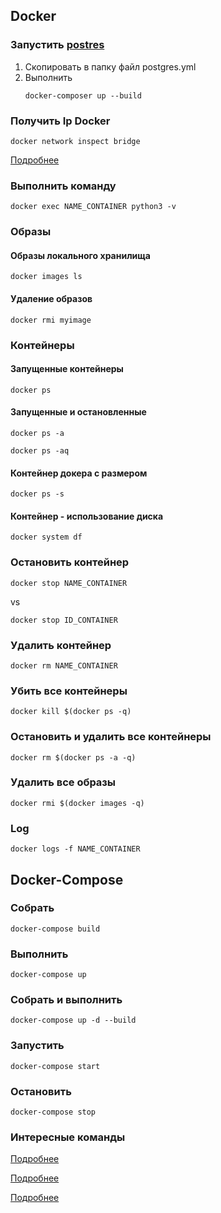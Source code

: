 ## Docker
### Запустить [postres](docker-compose/postgres/docker-compose.yml)
1. Скопировать в папку файл postgres.yml
2. Выполнить
    ```docker
    docker-composer up --build
    ```
   
### Получить Ip Docker
```docker
docker network inspect bridge
```
[Подробнее](https://itsecforu.ru/2021/04/02/%F0%9F%90%B3-%D0%BA%D0%B0%D0%BA-%D1%83%D0%B7%D0%BD%D0%B0%D1%82%D1%8C-ip-%D0%B0%D0%B4%D1%80%D0%B5%D1%81-docker-%D0%BA%D0%BE%D0%BD%D1%82%D0%B5%D0%B9%D0%BD%D0%B5%D1%80%D0%B0/)

### Выполнить команду
```docker
docker exec NAME_CONTAINER python3 -v
```


### Образы
#### Образы локального хранилища
```docker
docker images ls
```

#### Удаление образов
```docker
docker rmi myimage
```

### Контейнеры
#### Запущенные контейнеры
```docker
docker ps
```

#### Запущенные и остановленные
```docker
docker ps -a
```

```docker
docker ps -aq
```

#### Контейнер докера с размером
```docker
docker ps -s
```

#### Контейнер - использование диска
```docker
docker system df
```


### Остановить контейнер
```docker
docker stop NAME_CONTAINER
```
vs
```docker
docker stop ID_CONTAINER
```

### Удалить контейнер
```docker
docker rm NAME_CONTAINER
```

### Убить все контейнеры
```docker
docker kill $(docker ps -q)
```

### Остановить и удалить все контейнеры
```docker
docker rm $(docker ps -a -q)
```

### Удалить все образы
```docker
docker rmi $(docker images -q)
```

### Log 
```docker
docker logs -f NAME_CONTAINER
```


## Docker-Compose
### Собрать
```docker
docker-compose build
```

### Выполнить
```docker
docker-compose up
```

### Собрать и выполнить
```docker
docker-compose up -d --build
```

### Запустить
```docker
docker-compose start
```

### Остановить
```docker
docker-compose stop
```

### Интересные команды
[Подробнее](https://www.codenotary.com/blog/extremely-useful-docker-commands/)

[Подробнее](https://www.digitalocean.com/community/tutorials/how-to-remove-docker-images-containers-and-volumes-ru)

[Подробнее](https://devacademy.ru/article/kak-udalit-obrazy-kontieiniery-i-toma-docker)


